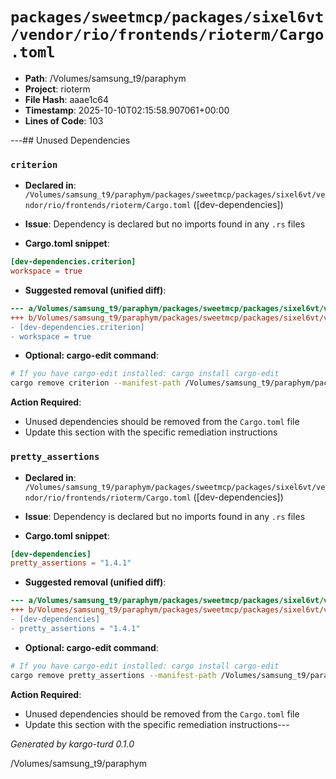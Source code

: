 # `packages/sweetmcp/packages/sixel6vt/vendor/rio/frontends/rioterm/Cargo.toml`

- **Path**: /Volumes/samsung_t9/paraphym
- **Project**: rioterm
- **File Hash**: aaae1c64  
- **Timestamp**: 2025-10-10T02:15:58.907061+00:00  
- **Lines of Code**: 103

---## Unused Dependencies
### `criterion`

- **Declared in**: `/Volumes/samsung_t9/paraphym/packages/sweetmcp/packages/sixel6vt/vendor/rio/frontends/rioterm/Cargo.toml` ([dev-dependencies])
- **Issue**: Dependency is declared but no imports found in any `.rs` files

- **Cargo.toml snippet**:
```toml
[dev-dependencies.criterion]
workspace = true
```

- **Suggested removal (unified diff)**:
```diff
--- a/Volumes/samsung_t9/paraphym/packages/sweetmcp/packages/sixel6vt/vendor/rio/frontends/rioterm/Cargo.toml
+++ b/Volumes/samsung_t9/paraphym/packages/sweetmcp/packages/sixel6vt/vendor/rio/frontends/rioterm/Cargo.toml
- [dev-dependencies.criterion]
- workspace = true
```

- **Optional: cargo-edit command**:
```bash
# If you have cargo-edit installed: cargo install cargo-edit
cargo remove criterion --manifest-path /Volumes/samsung_t9/paraphym/packages/sweetmcp/packages/sixel6vt/vendor/rio/frontends/rioterm/Cargo.toml
```

**Action Required**:
- Unused dependencies should be removed from the `Cargo.toml` file
- Update this section with the specific remediation instructions
### `pretty_assertions`

- **Declared in**: `/Volumes/samsung_t9/paraphym/packages/sweetmcp/packages/sixel6vt/vendor/rio/frontends/rioterm/Cargo.toml` ([dev-dependencies])
- **Issue**: Dependency is declared but no imports found in any `.rs` files

- **Cargo.toml snippet**:
```toml
[dev-dependencies]
pretty_assertions = "1.4.1"
```

- **Suggested removal (unified diff)**:
```diff
--- a/Volumes/samsung_t9/paraphym/packages/sweetmcp/packages/sixel6vt/vendor/rio/frontends/rioterm/Cargo.toml
+++ b/Volumes/samsung_t9/paraphym/packages/sweetmcp/packages/sixel6vt/vendor/rio/frontends/rioterm/Cargo.toml
- [dev-dependencies]
- pretty_assertions = "1.4.1"
```

- **Optional: cargo-edit command**:
```bash
# If you have cargo-edit installed: cargo install cargo-edit
cargo remove pretty_assertions --manifest-path /Volumes/samsung_t9/paraphym/packages/sweetmcp/packages/sixel6vt/vendor/rio/frontends/rioterm/Cargo.toml
```

**Action Required**:
- Unused dependencies should be removed from the `Cargo.toml` file
- Update this section with the specific remediation instructions---

*Generated by kargo-turd 0.1.0*

/Volumes/samsung_t9/paraphym